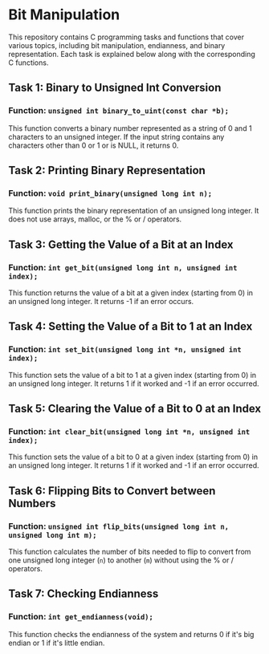 # Bit Manipulation

This repository contains C programming tasks and functions that cover various topics, including bit manipulation, endianness, and binary representation. Each task is explained below along with the corresponding C functions.

## Task 1: Binary to Unsigned Int Conversion

### Function: `unsigned int binary_to_uint(const char *b);`

This function converts a binary number represented as a string of 0 and 1 characters to an unsigned integer. If the input string contains any characters other than 0 or 1 or is NULL, it returns 0.

## Task 2: Printing Binary Representation

### Function: `void print_binary(unsigned long int n);`

This function prints the binary representation of an unsigned long integer. It does not use arrays, malloc, or the % or / operators.

## Task 3: Getting the Value of a Bit at an Index

### Function: `int get_bit(unsigned long int n, unsigned int index);`

This function returns the value of a bit at a given index (starting from 0) in an unsigned long integer. It returns -1 if an error occurs.

## Task 4: Setting the Value of a Bit to 1 at an Index

### Function: `int set_bit(unsigned long int *n, unsigned int index);`

This function sets the value of a bit to 1 at a given index (starting from 0) in an unsigned long integer. It returns 1 if it worked and -1 if an error occurred.

## Task 5: Clearing the Value of a Bit to 0 at an Index

### Function: `int clear_bit(unsigned long int *n, unsigned int index);`

This function sets the value of a bit to 0 at a given index (starting from 0) in an unsigned long integer. It returns 1 if it worked and -1 if an error occurred.

## Task 6: Flipping Bits to Convert between Numbers

### Function: `unsigned int flip_bits(unsigned long int n, unsigned long int m);`

This function calculates the number of bits needed to flip to convert from one unsigned long integer (`n`) to another (`m`) without using the % or / operators.

## Task 7: Checking Endianness

### Function: `int get_endianness(void);`

This function checks the endianness of the system and returns 0 if it's big endian or 1 if it's little endian.
